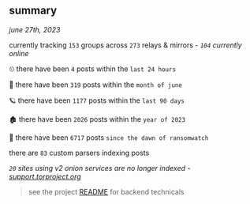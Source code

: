 
## summary
_june 27th, 2023_

currently tracking `153` groups across `273` relays & mirrors - _`104` currently online_

⏲ there have been `4` posts within the `last 24 hours`

🦈 there have been `319` posts within the `month of june`

🪐 there have been `1177` posts within the `last 90 days`

🏚 there have been `2026` posts within the `year of 2023`

🦕 there have been `6717` posts `since the dawn of ransomwatch`

there are `83` custom parsers indexing posts

_`20` sites using v2 onion services are no longer indexed - [support.torproject.org](https://support.torproject.org/onionservices/v2-deprecation/)_

> see the project [README](https://github.com/joshhighet/ransomwatch#ransomwatch--) for backend technicals
